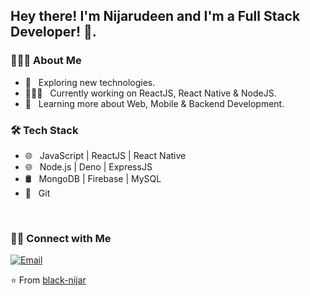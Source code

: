 <h2> Hey there! I'm Nijarudeen and I'm a Full Stack Developer! 👋.</h2>

<h3> 👨🏻‍💻 About Me </h3>

- 🤔 &nbsp; Exploring new technologies.
- 👨🏻‍💻 &nbsp; Currently working on ReactJS, React Native & NodeJS.
- 🌱 &nbsp; Learning more about Web, Mobile & Backend Development.


<h3>🛠 Tech Stack</h3>

- 🌐 &nbsp; JavaScript | ReactJS | React Native 
- 🌐 &nbsp; Node.js | Deno | ExpressJS
- 🛢 &nbsp; MongoDB | Firebase | MySQL 
- 🔧 &nbsp; Git  

<br/>

<h3> 🤝🏻 Connect with Me </h3>

<p align="left">
<a href="mailto:nijarr2020@gmail.com"><img alt="Email" src="https://img.shields.io/badge/Email-nijarr2020@gmail.com-blue?style=flat-square&logo=gmail"></a>
</p>

⭐️ From [black-nijar](https://github.com/black-nijar)
